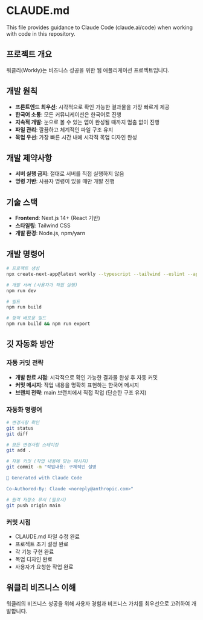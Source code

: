 # CLAUDE.md

This file provides guidance to Claude Code (claude.ai/code) when working with code in this repository.

## 프로젝트 개요

워클리(Workly)는 비즈니스 성공을 위한 웹 애플리케이션 프로젝트입니다.

## 개발 원칙

- **프론트엔드 최우선**: 시각적으로 확인 가능한 결과물을 가장 빠르게 제공
- **한국어 소통**: 모든 커뮤니케이션은 한국어로 진행
- **지속적 개발**: 눈으로 볼 수 있는 앱이 완성될 때까지 멈춤 없이 진행
- **파일 관리**: 깔끔하고 체계적인 파일 구조 유지
- **목업 우선**: 가장 빠른 시간 내에 시각적 목업 디자인 완성

## 개발 제약사항

- **서버 실행 금지**: 절대로 서버를 직접 실행하지 않음
- **명령 기반**: 사용자 명령이 있을 때만 개발 진행

## 기술 스택

- **Frontend**: Next.js 14+ (React 기반)
- **스타일링**: Tailwind CSS
- **개발 환경**: Node.js, npm/yarn

## 개발 명령어

```bash
# 프로젝트 생성
npx create-next-app@latest workly --typescript --tailwind --eslint --app

# 개발 서버 (사용자가 직접 실행)
npm run dev

# 빌드
npm run build

# 정적 배포용 빌드
npm run build && npm run export
```

## 깃 자동화 방안

### 자동 커밋 전략
- **개발 완료 시점**: 시각적으로 확인 가능한 결과물 완성 후 자동 커밋
- **커밋 메시지**: 작업 내용을 명확히 표현하는 한국어 메시지
- **브랜치 전략**: main 브랜치에서 직접 작업 (단순한 구조 유지)

### 자동화 명령어
```bash
# 변경사항 확인
git status
git diff

# 모든 변경사항 스테이징
git add .

# 자동 커밋 (작업 내용에 맞는 메시지)
git commit -m "작업내용: 구체적인 설명

🤖 Generated with Claude Code

Co-Authored-By: Claude <noreply@anthropic.com>"

# 원격 저장소 푸시 (필요시)
git push origin main
```

### 커밋 시점
- CLAUDE.md 파일 수정 완료
- 프로젝트 초기 설정 완료
- 각 기능 구현 완료
- 목업 디자인 완료
- 사용자가 요청한 작업 완료

## 워클리 비즈니스 이해

워클리의 비즈니스 성공을 위해 사용자 경험과 비즈니스 가치를 최우선으로 고려하여 개발합니다.